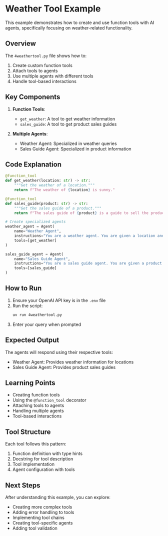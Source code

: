 # Weather Tool Example

This example demonstrates how to create and use function tools with AI agents, specifically focusing on weather-related functionality.

## Overview

The `4weathertool.py` file shows how to:
1. Create custom function tools
2. Attach tools to agents
3. Use multiple agents with different tools
4. Handle tool-based interactions

## Key Components

1. **Function Tools**:
   - `get_weather`: A tool to get weather information
   - `sales_guide`: A tool to get product sales guides

2. **Multiple Agents**:
   - Weather Agent: Specialized in weather queries
   - Sales Guide Agent: Specialized in product information

## Code Explanation

```python
@function_tool
def get_weather(location: str) -> str:
    """Get the weather of a location."""
    return f"The weather of {location} is sunny."

@function_tool
def sales_guide(product: str) -> str:
    """Get the sales guide of a product."""
    return f"The sales guide of {product} is a guide to sell the product."

# Create specialized agents
weather_agent = Agent(
    name="Weather Agent",
    instructions="You are a weather agent. You are given a location and you need to return the weather of the location.",
    tools=[get_weather]
)

sales_guide_agent = Agent(
    name="Sales Guide Agent",
    instructions="You are a sales guide agent. You are given a product and you need to return the sales guide of the product.",
    tools=[sales_guide]
)
```

## How to Run

1. Ensure your OpenAI API key is in the `.env` file
2. Run the script:
   ```bash
   uv run 4weathertool.py
   ```
3. Enter your query when prompted

## Expected Output

The agents will respond using their respective tools:
- Weather Agent: Provides weather information for locations
- Sales Guide Agent: Provides product sales guides

## Learning Points

- Creating function tools
- Using the `@function_tool` decorator
- Attaching tools to agents
- Handling multiple agents
- Tool-based interactions

## Tool Structure

Each tool follows this pattern:
1. Function definition with type hints
2. Docstring for tool description
3. Tool implementation
4. Agent configuration with tools

## Next Steps

After understanding this example, you can explore:
- Creating more complex tools
- Adding error handling to tools
- Implementing tool chains
- Creating tool-specific agents
- Adding tool validation 